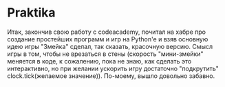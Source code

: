 Praktika
========
Итак, закончив свою работу с codeacademy, почитал на хабре про создание простейших программ и игр на Python'е и взяв основную идею игры "Змейка"
сделал, так сказать, красочную версию. Смысл игры в том, чтобы не врезаться в стены (скорость "мини-змейки" меняется в коде, к сожалению, пока не знаю, как 
сделать это интерактивно, но при желании ускорить игру достаточно "подкрутить" clock.tick(желаемое значение)). По-моему, вышло довольно забавно.
